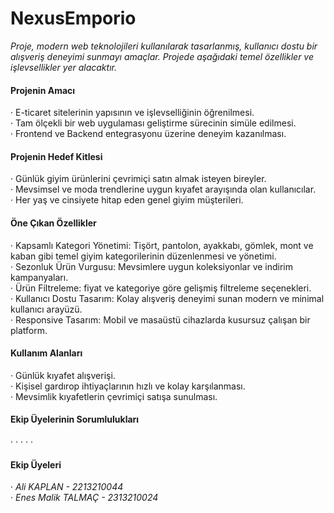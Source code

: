 # NexusEmporio

*Proje, modern web teknolojileri kullanılarak tasarlanmış, kullanıcı dostu bir alışveriş deneyimi sunmayı amaçlar. Projede aşağıdaki temel özellikler ve işlevsellikler yer alacaktır.*

#### Projenin Amacı
  · E-ticaret sitelerinin yapısının ve işlevselliğinin öğrenilmesi. <br>
  · Tam ölçekli bir web uygulaması geliştirme sürecinin simüle edilmesi.<br>
  · Frontend ve Backend entegrasyonu üzerine deneyim kazanılması.

#### Projenin Hedef Kitlesi
  · Günlük giyim ürünlerini çevrimiçi satın almak isteyen bireyler.<br>
  · Mevsimsel ve moda trendlerine uygun kıyafet arayışında olan kullanıcılar.<br>
  · Her yaş ve cinsiyete hitap eden genel giyim müşterileri.

#### Öne Çıkan Özellikler
   · Kapsamlı Kategori Yönetimi: Tişört, pantolon, ayakkabı, gömlek, mont ve kaban gibi temel giyim kategorilerinin düzenlenmesi ve yönetimi. <br>
   · Sezonluk Ürün Vurgusu: Mevsimlere uygun koleksiyonlar ve indirim kampanyaları. <br>
   · Ürün Filtreleme: fiyat ve kategoriye göre gelişmiş filtreleme seçenekleri. <br>
   · Kullanıcı Dostu Tasarım: Kolay alışveriş deneyimi sunan modern ve minimal kullanıcı arayüzü. <br>
   · Responsive Tasarım: Mobil ve masaüstü cihazlarda kusursuz çalışan bir platform.

  #### Kullanım Alanları
   · Günlük kıyafet alışverişi. <br>
   · Kişisel gardırop ihtiyaçlarının hızlı ve kolay karşılanması. <br>
   · Mevsimlik kıyafetlerin çevrimiçi satışa sunulması.

  #### Ekip Üyelerinin Sorumlulukları
   ·
   ·
   ·
   ·
   ·

  #### Ekip Üyeleri
   · *Ali KAPLAN - 2213210044* <br>
   · *Enes Malik TALMAÇ - 2313210024*

    
